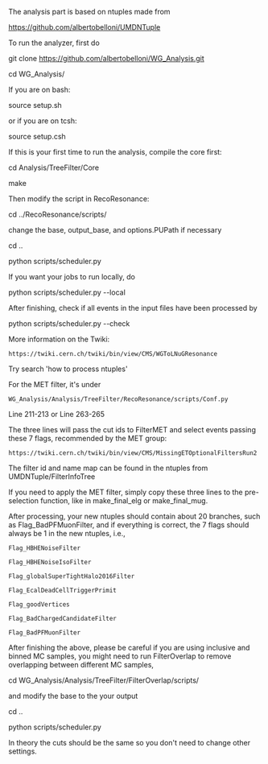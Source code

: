 The analysis part is based on ntuples made from 

   https://github.com/albertobelloni/UMDNTuple

To run the analyzer, first do 

   git clone https://github.com/albertobelloni/WG_Analysis.git

   cd WG_Analysis/

If you are on bash:

   source setup.sh

or if you are on tcsh:

   source setup.csh


If this is your first time to run the analysis, compile the core first:

   cd Analysis/TreeFilter/Core

   make

Then modify the script in RecoResonance:

   cd ../RecoResonance/scripts/

change the base, output_base, and options.PUPath if necessary

   cd ..

   python scripts/scheduler.py

If you want your jobs to run locally, do

   python scripts/scheduler.py --local

After finishing, check if all events in the input files have been processed by

   python scripts/scheduler.py --check

More information on the Twiki:

    https://twiki.cern.ch/twiki/bin/view/CMS/WGToLNuGResonance

Try search 'how to process ntuples'

For the MET filter, it's under 

    WG_Analysis/Analysis/TreeFilter/RecoResonance/scripts/Conf.py

Line 211-213 or Line 263-265

The three lines will pass the cut ids to FilterMET and select events passing these 7 flags, recommended by the MET group:

    https://twiki.cern.ch/twiki/bin/view/CMS/MissingETOptionalFiltersRun2

The filter id and name map can be found in the ntuples from UMDNTuple/FilterInfoTree

If you need to apply the MET filter, simply copy these three lines to the pre-selection function, like in make_final_elg or make_final_mug.

After processing, your new ntuples should contain about 20 branches, such as Flag_BadPFMuonFilter, and if everything is correct, the 7 flags should always be 1 in the new ntuples, i.e.,

    Flag_HBHENoiseFilter

    Flag_HBHENoiseIsoFilter

    Flag_globalSuperTightHalo2016Filter

    Flag_EcalDeadCellTriggerPrimit

    Flag_goodVertices

    Flag_BadChargedCandidateFilter

    Flag_BadPFMuonFilter


After finishing the above, please be careful if you are using inclusive and binned MC samples, you might need to run FilterOverlap to remove overlapping between different MC samples, 

  cd WG_Analysis/Analysis/TreeFilter/FilterOverlap/scripts/

and modify the base to the your output

  cd ..

  python scripts/scheduler.py

In theory the cuts should be the same so you don't need to change other settings.
